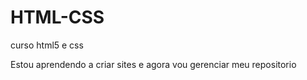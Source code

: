 # HTML-CSS
 curso html5 e css 

Estou aprendendo a criar sites e agora vou gerenciar  meu repositorio 